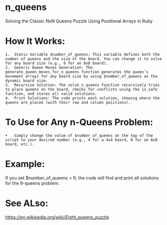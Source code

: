 # n_queens

Solving the Classic NxN Queens Puzzle Using Positional Arrays in Ruby

# How It Works:

	1.	Static Variable $number_of_queens: This variable defines both the number of queens and the size of the board. You can change it to solve for any board size (e.g., 8 for an 8x8 board).
	2.	Generic Queen Moves Generation: The generate_queen_moves_for_n_queens function generates the queen’s movement arrays for any board size by using $number_of_queens as the dynamic board size.
	3.	Recursive Solution: The solve_n_queens function recursively tries to place queens on the board, checks for conflicts using the is_safe function, and stores all valid solutions.
	4.	Print Solutions: The code prints each solution, showing where the queens are placed (with their row and column positions).

# To Use for Any n-Queens Problem:

	•	Simply change the value of $number_of_queens at the top of the script to your desired number (e.g., 4 for a 4x4 board, 8 for an 8x8 board, etc.).

# Example:

If you set $number_of_queens = 9, the code will find and print all solutions for the 9-queens problem.


# See ALso:

https://en.wikipedia.org/wiki/Eight_queens_puzzle
